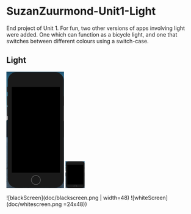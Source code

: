 # SuzanZuurmond-Unit1-Light
End project of Unit 1. For fun, two other versions of apps involving light were added. One which can function as a bicycle light, and one that switches between different colours using a switch-case.

## Light

<img src="doc/blackscreen.png" width="30%" title="Black Screen">
<img src="doc/blackscreen.png" width="50" height="70" title="Black Screen">

![blackScreen](doc/blackscreen.png | width=48)
![whiteScreen](doc/whitescreen.png =24x48))
